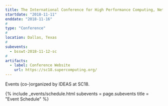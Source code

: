 ```yaml
---
title: The International Conference for High Performance Computing, Networking, Storage, and Analysis (SC18)
startdate: "2018-11-11"
enddate: "2018-11-16"
#
type: "Conference" 
#
location: Dallas, Texas
#
subevents:
  - bsswt-2018-11-12-sc
#
artifacts:
  - label: Conference Website
    url: https://sc18.supercomputing.org/
---
```


Events (co-)organized by IDEAS at SC18.

{% include _events/schedule.html
   subevents = page.subevents
   title = "Event Schedule"
%}
